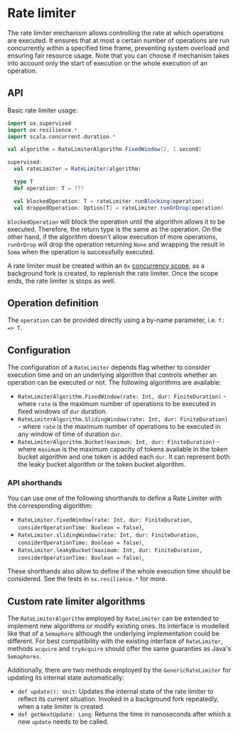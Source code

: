 # Rate limiter

The rate limiter mechanism allows controlling the rate at which operations are executed. It ensures that at most a certain number of operations are run concurrently within a specified time frame, preventing system overload and ensuring fair resource usage. Note that you can choose if mechanism takes into account only the start of execution or the whole execution of an operation. 

## API

Basic rate limiter usage:

```scala mdoc:compile-only
import ox.supervised
import ox.resilience.*
import scala.concurrent.duration.*

val algorithm = RateLimiterAlgorithm.FixedWindow(2, 1.second)

supervised: 
  val rateLimiter = RateLimiter(algorithm)

  type T
  def operation: T = ???

  val blockedOperation: T = rateLimiter.runBlocking(operation)
  val droppedOperation: Option[T] = rateLimiter.runOrDrop(operation)
```

`blockedOperation` will block the operation until the algorithm allows it to be executed. Therefore, the return type is the same as the operation. On the other hand, if the algorithm doesn't allow execution of more operations, `runOrDrop` will drop the operation returning `None` and wrapping the result in `Some` when the operation is successfully executed.

A rate limiter must be created within an `Ox` [concurrency scope](../structured-concurrency/fork-join.md), as a background fork is created, to replenish the rate limiter. Once the scope ends, the rate limiter is stops as well.

## Operation definition

The `operation` can be provided directly using a by-name parameter, i.e. `f: => T`.

## Configuration

The configuration of a `RateLimiter` depends flag whether to consider execution time and on an underlying algorithm that controls whether an operation can be executed or not. The following algorithms are available:
- `RateLimiterAlgorithm.FixedWindow(rate: Int, dur: FiniteDuration)` - where `rate` is the maximum number of operations to be executed in fixed windows of `dur` duration.
- `RateLimiterAlgorithm.SlidingWindow(rate: Int, dur: FiniteDuration)` - where `rate` is the maximum number of operations to be executed in any window of time of duration `dur`.
- `RateLimiterAlgorithm.Bucket(maximum: Int, dur: FiniteDuration)` - where `maximum` is the maximum capacity of tokens available in the token bucket algorithm and one token is added each `dur`. It can represent both the leaky bucket algorithm or the token bucket algorithm.

### API shorthands

You can use one of the following shorthands to define a Rate Limiter with the corresponding algorithm:

- `RateLimiter.fixedWindow(rate: Int, dur: FiniteDuration, considerOperationTime: Boolean = false)`,
- `RateLimiter.slidingWindow(rate: Int, dur: FiniteDuration, considerOperationTime: Boolean = false)`,
- `RateLimiter.leakyBucket(maximum: Int, dur: FiniteDuration, considerOperationTime: Boolean = false)`,

These shorthands also allow to define if the whole execution time should be considered.
See the tests in `ox.resilience.*` for more.

## Custom rate limiter algorithms

The `RateLimiterAlgorithm` employed by `RateLimiter` can be extended to implement new algorithms or modify existing ones. Its interface is modelled like that of a `Semaphore` although the underlying implementation could be different. For best compatibility with the existing interface of `RateLimiter`, methods `acquire` and `tryAcquire` should offer the same guaranties as Java's `Semaphores`.

Additionally, there are two methods employed by the `GenericRateLimiter` for updating its internal state automatically:
- `def update(): Unit`: Updates the internal state of the rate limiter to reflect its current situation. Invoked in a background fork repeatedly, when a rate limiter is created.
- `def getNextUpdate: Long`: Returns the time in nanoseconds after which a new `update` needs to be called.
